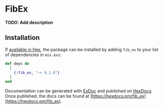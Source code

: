 # FibEx

**TODO: Add description**

## Installation

If [available in Hex](https://hex.pm/docs/publish), the package can be installed
by adding `fib_ex` to your list of dependencies in `mix.exs`:

```elixir
def deps do
  [
    {:fib_ex, "~> 0.1.0"}
  ]
end
```

Documentation can be generated with [ExDoc](https://github.com/elixir-lang/ex_doc)
and published on [HexDocs](https://hexdocs.pm). Once published, the docs can
be found at [https://hexdocs.pm/fib_ex](https://hexdocs.pm/fib_ex).

